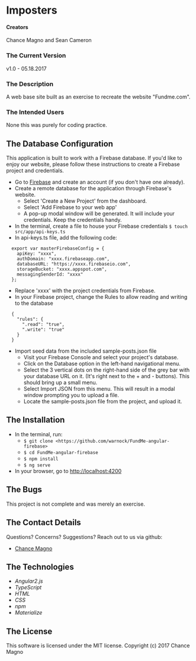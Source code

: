 # Imposters

#### Creators
Chance Magno and Sean Cameron

### The Current Version
v1.0 - 05.18.2017

### The Description

A web base site built as an exercise to recreate the website "Fundme.com".

### The Intended Users

None this was purely for coding practice.

## The Database Configuration

This application is built to work with a Firebase database. If you'd like to enjoy our website, please follow these instructions to create a Firebase project and credentials.
* Go to [Firebase](https://firebase.google.com/) and create an account (if you don't have one already).
* Create a remote database for the application through Firebase's website.
  * Select 'Create a New Project' from the dashboard.
  * Select 'Add Firebase to your web app'
  * A pop-up modal window will be generated. It will include your credentials. Keep the credentials handy.
* In the terminal, create a file to house your Firebase credentials `$ touch src/app/api-keys.ts`
* In api-keys.ts file, add the following code:
```
  export var masterFirebaseConfig = {
    apiKey: "xxxx",
    authDomain: "xxxx.firebaseapp.com",
    databaseURL: "https://xxxx.firebaseio.com",
    storageBucket: "xxxx.appspot.com",
    messagingSenderId: "xxxx"
  };
```
* Replace 'xxxx' with the project credentials from Firebase.
* In your Firebase project, change the Rules to allow reading and writing to the database
```
  {
    "rules": {
      ".read": "true",
      ".write": "true"
    }
  }
```
* Import seed data from the included sample-posts.json file
  * Visit your Firebase Console and select your project's database.
  * Click on the Database option in the left-hand navigational menu.
  * Select the 3 vertical dots on the right-hand side of the grey bar with your database URL on it. (It's right next to the + and - buttons). This should bring up a small menu.
  * Select Import JSON from this menu. This will result in a modal window prompting you to upload a file.
  * Locate the sample-posts.json file from the project, and upload it.

## The Installation

* In the terminal, run:
  * `$ git clone <https://github.com/warnock/FundMe-angular-firebase>`
  * `$ cd FundMe-angular-firebase`
  * `$ npm install`
  * `$ ng serve`
* In your browser, go to [http://localhost:4200](http://localhost:4200)


## The Bugs
This project is not complete and was merely an exercise.

## The Contact Details
Questions? Concerns? Suggestions? Reach out to us via github:
* [Chance Magno](https://github.com/ChanceMagno)



## The Technologies
* _Angular2.js_
* _TypeScript_
* _HTML_
* _CSS_
* _npm_
* _Materialize_

## The License
This software is licensed under the MIT license.
Copyright (c) 2017 Chance Magno
